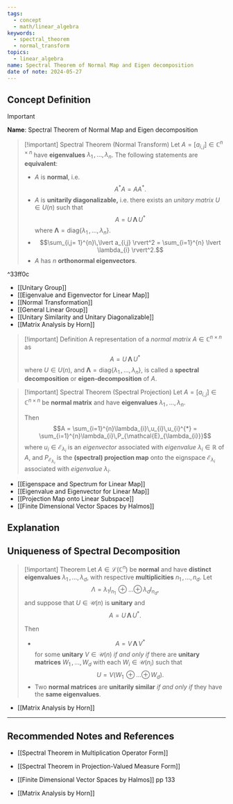 ```yaml
---
tags:
  - concept
  - math/linear_algebra
keywords:
  - spectral_theorem
  - normal_transform
topics:
  - linear_algebra
name: Spectral Theorem of Normal Map and Eigen decomposition
date of note: 2024-05-27
---
```


## Concept Definition

>[!important]
>**Name**: Spectral Theorem of Normal Map and Eigen decomposition

>[!important] Spectral Theorem (Normal Transform)
>Let $A = [a_{i,j}] \in \mathbb{C}^{n \times n}$ have **eigenvalues** $\lambda_{1} \,{,}\ldots{,}\,\lambda_{n}$. The following statements are **equivalent**: 
>- $A$ is **normal**, i.e. $$A^{*}A = A A^{*}.$$ 
>- $A$ is **unitarily diagonalizable,** i.e. there exists an *unitary matrix* $U\in U(n)$ such that $$A = U\,\boldsymbol{\Lambda}\,U^{*}$$ where $\boldsymbol{\Lambda} =\text{diag}\left\{\lambda_{1} \,{,}\ldots{,}\,\lambda_{n}\right\}.$
>- $$\sum_{i,j= 1}^{n}\,\lvert a_{i,j} \rvert^2 = \sum_{i=1}^{n} \lvert \lambda_{i} \rvert^2.$$
>- $A$ has $n$ **orthonormal eigenvectors**.

^33ff0c

- [[Unitary Group]]
- [[Eigenvalue and Eigenvector for Linear Map]]
- [[Normal Transformation]]
- [[General Linear Group]]
- [[Unitary Similarity and Unitary Diagonalizable]]
- [[Matrix Analysis by Horn]]

>[!important] Definition
>A representation of a *normal matrix* $A \in \mathbb{C}^{n\times n}$  as $$A = U\,\boldsymbol{\Lambda}\,U^{*}$$ where $U\in U(n)$, and $\boldsymbol{\Lambda} =\text{diag}\left\{\lambda_{1} \,{,}\ldots{,}\,\lambda_{n}\right\},$ is called a **spectral decomposition** or **eigen-decomposition** of $A$.

>[!important] Spectral Theorem (Spectral Projection)
>Let $A = [a_{i,j}] \in \mathbb{C}^{n \times n}$ be **normal matrix** and have **eigenvalues** $\lambda_{1} \,{,}\ldots{,}\,\lambda_{n}$. 
>
>Then
>$$A = \sum_{i=1}^{n}\lambda_{i}\,u_{i}\,u_{i}^{*} = \sum_{i=1}^{n}\lambda_{i}\,P_{\mathcal{E}_{\lambda_{i}}}$$ where $u_{i} \in \mathcal{E}_{\lambda_{i}}$ is an *eigenvector* associated with *eigenvalue* $\lambda_{i} \in \mathbb{R}$ of $A$, and $P_{\mathcal{E}_{\lambda_{i}}}$ is the **(spectral) projection map** onto the eignspace $\mathcal{E}_{\lambda_{i}}$ associated with *eigenvalue* $\lambda_{i}$.

- [[Eigenspace and Spectrum for Linear Map]]
- [[Eigenvalue and Eigenvector for Linear Map]]
- [[Projection Map onto Linear Subspace]]
- [[Finite Dimensional Vector Spaces by Halmos]]


## Explanation


## Uniqueness of Spectral Decomposition

>[!important] Theorem
>Let $A \in \mathcal{L}(\mathbb{C}^{n})$ be **normal** and have **distinct eigenvalues** $\lambda_{1} \,{,}\ldots{,}\,\lambda_{d}$, with respective **multiplicities** $n_{1} \,{,}\ldots{,}\,n_{d}$. Let $$\Lambda = \lambda_{1}I_{n_{1}} \,{\oplus}\ldots{\oplus}\, \lambda_{d}I_{n_{d}},$$ and suppose that $U \in \mathcal{U}(n)$ is **unitary** and $$A = U\,\boldsymbol{\Lambda}\,U^{*}.$$ 
>
>Then
>- $$A = V\,\boldsymbol{\Lambda}\,V^{*}$$  for some **unitary** $V \in \mathcal{U}(n)$ *if and only if* there are **unitary matrices** $W_{1} \,{,}\ldots{,}\,W_{d}$ with each $W_{i} \in \mathcal{U}(n_{i})$ such that $$U = V\left(W_{1} \,{\oplus}\ldots{\oplus}\,W_{d}\right).$$ 
>- Two **normal matrices** are **unitarily similar** *if and only if* they have the **same eigenvalues**.

- [[Matrix Analysis by Horn]]



-----------
##  Recommended Notes and References


- [[Spectral Theorem in Multiplication Operator Form]]
- [[Spectral Theorem in Projection-Valued Measure Form]]


- [[Finite Dimensional Vector Spaces by Halmos]] pp 133
- [[Matrix Analysis by Horn]]